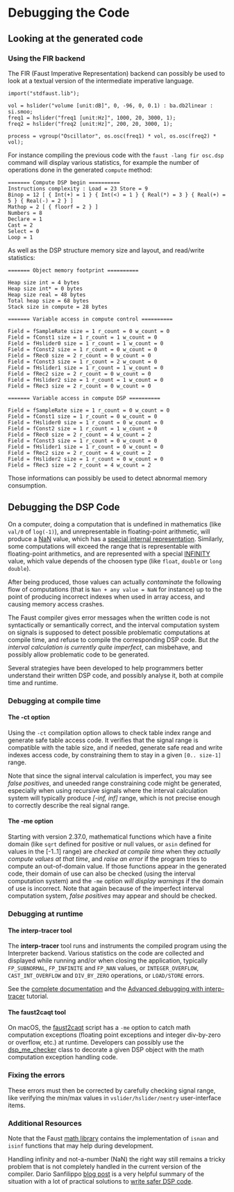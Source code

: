 # Debugging the Code

## Looking at the generated code 

### Using the FIR backend

The FIR (Faust Imperative Representation) backend can possibly be used to look at a textual version of the intermediate imperative language. 

```
import("stdfaust.lib");

vol = hslider("volume [unit:dB]", 0, -96, 0, 0.1) : ba.db2linear : si.smoo;
freq1 = hslider("freq1 [unit:Hz]", 1000, 20, 3000, 1);
freq2 = hslider("freq2 [unit:Hz]", 200, 20, 3000, 1);

process = vgroup("Oscillator", os.osc(freq1) * vol, os.osc(freq2) * vol);
```
For instance compiling the previous code with the `faust -lang fir osc.dsp` command will display various statistics, for example the number of operations done in the generated `compute` method:

```
======= Compute DSP begin ==========
Instructions complexity : Load = 23 Store = 9 
Binop = 12 [ { Int(+) = 1 } { Int(<) = 1 } { Real(*) = 3 } { Real(+) = 5 } { Real(-) = 2 } ] 
Mathop = 2 [ { floorf = 2 } ] 
Numbers = 8 
Declare = 1 
Cast = 2 
Select = 0 
Loop = 1
```
As well as the DSP structure memory size and layout, and read/write statistics:

```
======= Object memory footprint ==========

Heap size int = 4 bytes
Heap size int* = 0 bytes
Heap size real = 48 bytes
Total heap size = 68 bytes
Stack size in compute = 28 bytes

======= Variable access in compute control ==========

Field = fSampleRate size = 1 r_count = 0 w_count = 0
Field = fConst1 size = 1 r_count = 1 w_count = 0
Field = fHslider0 size = 1 r_count = 1 w_count = 0
Field = fConst2 size = 1 r_count = 0 w_count = 0
Field = fRec0 size = 2 r_count = 0 w_count = 0
Field = fConst3 size = 1 r_count = 2 w_count = 0
Field = fHslider1 size = 1 r_count = 1 w_count = 0
Field = fRec2 size = 2 r_count = 0 w_count = 0
Field = fHslider2 size = 1 r_count = 1 w_count = 0
Field = fRec3 size = 2 r_count = 0 w_count = 0

======= Variable access in compute DSP ==========

Field = fSampleRate size = 1 r_count = 0 w_count = 0
Field = fConst1 size = 1 r_count = 0 w_count = 0
Field = fHslider0 size = 1 r_count = 0 w_count = 0
Field = fConst2 size = 1 r_count = 1 w_count = 0
Field = fRec0 size = 2 r_count = 4 w_count = 2
Field = fConst3 size = 1 r_count = 0 w_count = 0
Field = fHslider1 size = 1 r_count = 0 w_count = 0
Field = fRec2 size = 2 r_count = 4 w_count = 2
Field = fHslider2 size = 1 r_count = 0 w_count = 0
Field = fRec3 size = 2 r_count = 4 w_count = 2
```

Those informations can possibly be used to detect abnormal memory consumption. 

## Debugging the DSP Code 

On a computer, doing a computation that is undefined in mathematics (like `val/0` of `log(-1)`), and unrepresentable in floating-point arithmetic, will produce a [NaN](https://en.wikipedia.org/wiki/NaN) value, which has a [special internal representation](https://en.cppreference.com/w/cpp/numeric/math/NAN). Similarly, some computations will exceed the range that is representable with floating-point arithmetics, and are represented with a special [INFINITY](https://en.cppreference.com/w/cpp/numeric/math/INFINITY) value, which value depends of the choosen type (like `float`, `double` or `long double`).

After being produced, those values can actually *contaminate* the following flow of computations (that is `Nan + any value = NaN` for instance) up to the point of producing incorrect indexes when used in array access, and causing memory access crashes.  

The Faust compiler gives error messages when the written code is not syntactically or semantically correct, and the interval computation system on signals is supposed to detect possible problematic computations at compile time, and refuse to compile the corresponding DSP code.  But *the interval calculation is currently quite imperfect*, can misbehave, and possibly allow problematic code to be generated.

Several strategies have been developed to help programmers better understand their written DSP code, and possibly analyse it, both at compile time and runtime.

### Debugging at compile time

#### The -ct option

Using the `-ct` compilation option allows to check table index range and generate safe table access code. It verifies that the signal range is compatible with the  table size, and if needed, generate safe read and write indexes access code, by constraining them to stay in a given `[0.. size-1]` range. 

Note that since the signal interval calculation is imperfect, you may see *false positives*, and uneeded range constraining code might be generated, especially when using recursive signals where the interval calculation system will typically produce *[-inf, inf]* range, which is not precise enough to correctly describe the real signal range.  

#### The -me option

Starting with version 2.37.0, mathematical functions which have a finite domain (like `sqrt` defined for positive or null values, or `asin` defined for values in the [-1..1] range) are *checked at compile time* when they *actually compute values at that time*, and *raise an error* if the program tries to compute an out-of-domain value.  If those functions appear in the generated code, their domain of use can also be checked (using the interval computation system) and  the `-me` option *will display warnings* if the domain of use is incorrect. Note that again because of the imperfect interval computation system, *false positives* may appear and should be checked.

### Debugging at runtime

#### The interp-tracer tool

The  **interp-tracer** tool runs and instruments the compiled program using the Interpreter backend. Various statistics on the code are collected and displayed while running and/or when closing the application, typically `FP_SUBNORMAL`, `FP_INFINITE` and `FP_NAN` values, or `INTEGER_OVERFLOW`, `CAST_INT_OVERFLOW`  and `DIV_BY_ZERO` operations, or `LOAD/STORE` errors. 

See the [complete documentation](https://github.com/grame-cncm/faust/tree/master-dev/tools/benchmark#interp-tracer) and the [Advanced debugging with interp-tracer](https://faustdoc.grame.fr/tutorials/debugging/) tutorial.

#### The faust2caqt tool

On macOS, the [faust2caqt](https://faustdoc.grame.fr/manual/tools/#faust2caqt) script has a `-me` option to catch math computation exceptions (floating point exceptions and integer div-by-zero or overflow, etc.) at runtime. Developers can possibly use the [dsp_me_checker](https://github.com/grame-cncm/faust/blob/master-dev/architecture/faust/dsp/dsp-checker.h#L42) class to decorate a given DSP object with the math computation exception handling code. 

### Fixing the errors

These errors must then be corrected by carefully checking signal range, like verifying the min/max values in `vslider/hslider/nentry` user-interface items. 

### Additional Resources 

Note that the Faust [math library](https://faustlibraries.grame.fr/libs/maths/) contains the implementation of `isnan` and `isinf`  functions that may help during development.

Handling infinity and not-a-number (NaN) the right way still remains a tricky problem that is not completely handled in the current version of the compiler. Dario Sanfilippo [blog post](https://www.dariosanfilippo.com/blog/2020/handling_inf_nan_values_in_faust_and_cpp/) is a very helpful summary of the situation with a lot of practical solutions to [write safer DSP code](https://github.com/dariosanfilippo/realfaust/blob/main/realfaust.lib).  

